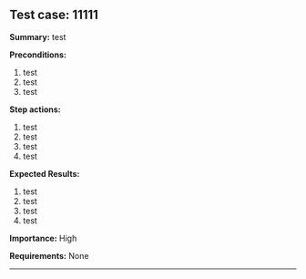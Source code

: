 ## Test case: 11111

**Summary:**
test

**Preconditions:**

1. test
2. test
3. test

**Step actions:**

1. test
2. test
3. test
4. test

**Expected Results:**

1. test
2. test
3. test
4. test

**Importance:** High

**Requirements:** None

------------------------------------------------------------------------
